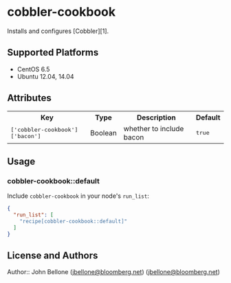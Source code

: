 cobbler-cookbook
================
Installs and configures [Cobbler][1].

## Supported Platforms
- CentOS 6.5
- Ubuntu 12.04, 14.04

## Attributes

<table>
  <tr>
    <th>Key</th>
    <th>Type</th>
    <th>Description</th>
    <th>Default</th>
  </tr>
  <tr>
    <td><tt>['cobbler-cookbook']['bacon']</tt></td>
    <td>Boolean</td>
    <td>whether to include bacon</td>
    <td><tt>true</tt></td>
  </tr>
</table>

## Usage

### cobbler-cookbook::default

Include `cobbler-cookbook` in your node's `run_list`:

```json
{
  "run_list": [
    "recipe[cobbler-cookbook::default]"
  ]
}
```

## License and Authors

Author:: John Bellone (<jbellone@bloomberg.net>) (<jbellone@bloomberg.net>)
